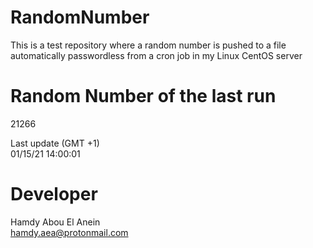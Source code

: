 # RandomNumber    
This is a test repository where a random number is pushed to a file automatically passwordless from a cron job in my Linux CentOS server    
# Random Number of the last run   
21266
      
Last update (GMT +1)    
01/15/21 14:00:01
# Developer    
Hamdy Abou El Anein   
hamdy.aea@protonmail.com
